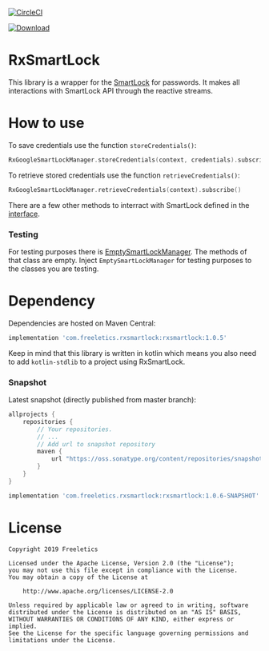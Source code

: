 [![CircleCI](https://circleci.com/gh/freeletics/RxSmartLock.svg?style=svg)](https://circleci.com/gh/freeletics/RxSmartLock)

[ ![Download](https://maven-badges.herokuapp.com/maven-central/com.freeletics.rxsmartlock/rxsmartlock/badge.svg) ](https://maven-badges.herokuapp.com/maven-central/com.freeletics.rxsmartlock/rxsmartlock)

# RxSmartLock

This library is a wrapper for the [SmartLock](https://www.howtogeek.com/354482/what-is-google-smart-lock-exactly/) for passwords. It makes all interactions with SmartLock API through the reactive streams.

# How to use

To save credentials use the function `storeCredentials()`:
```kotlin
RxGoogleSmartLockManager.storeCredentials(context, credentials).subscribe()
```

To retrieve stored credentials use the function `retrieveCredentials()`:
```kotlin
RxGoogleSmartLockManager.retrieveCredentials(context).subscribe()
```

There are a few other methods to interract with SmartLock defined in the [interface](https://github.com/freeletics/RxSmartLock/blob/master/rxsmartlock/src/main/java/com/freeletics/rxsmartlock/SmartLockManager.kt).

### Testing

For testing purposes there is [EmptySmartLockManager](https://github.com/freeletics/RxSmartLock/blob/master/rxsmartlock/src/main/java/com/freeletics/rxsmartlock/EmptySmartLockManager.kt). The methods of that class are empty. Inject `EmptySmartLockManager` for testing purposes to the classes you are testing.

# Dependency
Dependencies are hosted on Maven Central:

```groovy
implementation 'com.freeletics.rxsmartlock:rxsmartlock:1.0.5'
```
Keep in mind that this library is written in kotlin which means you also need to add `kotlin-stdlib` to a project using RxSmartLock.

### Snapshot
Latest snapshot (directly published from master branch):

```groovy
allprojects {
    repositories {
        // Your repositories.
        // ...
        // Add url to snapshot repository
        maven {
            url "https://oss.sonatype.org/content/repositories/snapshots/"
        }
    }
}

```

```groovy
implementation 'com.freeletics.rxsmartlock:rxsmartlock:1.0.6-SNAPSHOT'
```


# License

```
Copyright 2019 Freeletics

Licensed under the Apache License, Version 2.0 (the "License");
you may not use this file except in compliance with the License.
You may obtain a copy of the License at

    http://www.apache.org/licenses/LICENSE-2.0

Unless required by applicable law or agreed to in writing, software
distributed under the License is distributed on an "AS IS" BASIS,
WITHOUT WARRANTIES OR CONDITIONS OF ANY KIND, either express or implied.
See the License for the specific language governing permissions and
limitations under the License.
```
